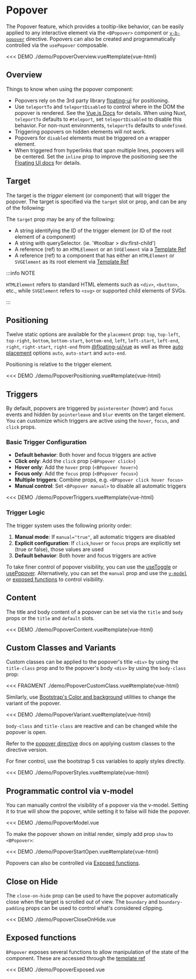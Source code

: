 # Popover

<PageHeader>

The Popover feature, which provides a tooltip-like behavior, can be easily applied to any
interactive element via the `<BPopover>` component or [`v-b-popover`](/docs/directives/BPopover)
directive. Popovers can also be created and programmatically controlled via the `usePopover` composable.

</PageHeader>

<<< DEMO ./demo/PopoverOverview.vue#template{vue-html}

## Overview

Things to know when using the popover component:

- Popovers rely on the 3rd party library [floating-ui](https://floating-ui.com/docs) for positioning.
- Use `teleportTo` and `teleportDisabled` to control where in the DOM the popover is rendered. See the [Vue.js Docs](https://vuejs.org/guide/built-ins/teleport.html) for details. When using Nuxt, `teleportTo` defaults to `#teleport`, set `teleportDisabled` to disable this behavior. For non-nuxt environments, `teleportTo` defaults to `undefined`.
- Triggering popovers on hidden elements will not work.
- Popovers for `disabled` elements must be triggered on a wrapper element.
- When triggered from hyperlinks that span multiple lines, popovers will be centered. Set the `inline` prop to improve the positioning see the [Floating UI docs](https://floating-ui.com/docs/inline) for details.

## Target

The target is the _trigger_ element (or component) that will trigger the popover. The target is
specified via the `target` slot or prop, and can be any of the following:

The `target` prop may be any of the following:

- A string identifying the ID of the trigger element (or ID of the root element of a component)
- A string with querySelector. (ie. '#toolbar > div:first-child')
- A reference (ref) to an `HTMLElement` or an `SVGElement` via a [Template Ref](https://vuejs.org/guide/essentials/template-refs.html)
- A reference (ref) to a component that has either an `HTMLElement` or `SVGElement` as its root
  element via [Template Ref](https://vuejs.org/guide/essentials/template-refs.html)

:::info NOTE

`HTMLElement` refers to standard HTML elements such as `<div>`, `<button>`, etc., while `SVGElement`
refers to `<svg>` or supported child elements of SVGs.

:::

## Positioning

Twelve static options are available for the `placement` prop: `top`, `top-left`, `top-right`,
`bottom`, `bottom-start`, `bottom-end`, `left`, `left-start`, `left-end`, `right`, `right-start`, `right-end` from
[@floating-ui/vue](https://floating-ui.com/) as well as three [auto placement](https://floating-ui.com/docs/autoplacement)
options `auto`, `auto-start` and `auto-end`.

Positioning is relative to the trigger element.

<<< DEMO ./demo/PopoverPositioning.vue#template{vue-html}

## Triggers

By default, popovers are triggered by `pointerenter` (hover) and `focus` events and hidden by `pointerleave` and `blur` events on the target element. You can customize which triggers are active using the `hover`, `focus`, and `click` props.

### Basic Trigger Configuration

- **Default behavior**: Both hover and focus triggers are active
- **Click only**: Add the `click` prop (`<BPopover click>`)
- **Hover only**: Add the `hover` prop (`<BPopover hover>`)
- **Focus only**: Add the `focus` prop (`<BPopover focus>`)
- **Multiple triggers**: Combine props, e.g. `<BPopover click hover focus>`
- **Manual control**: Set `<BPopover manual>` to disable all automatic triggers

<<< DEMO ./demo/PopoverTriggers.vue#template{vue-html}

### Trigger Logic

The trigger system uses the following priority order:

1. **Manual mode**: If `manual="true"`, all automatic triggers are disabled
2. **Explicit configuration**: If `click`,`hover` or `focus` props are explicitly set (true or false), those values are used
3. **Default behavior**: Both hover and focus triggers are active

To take finer control of popover visibility, you can use the [useToggle](/docs/composables/useToggle) or
[usePopover](/docs/composables/usePopover). Alternatively, you can set the `manual` prop
and use the [`v-model`](#programmatic-control-via-v-model) or
[exposed functions](#exposed-functions) to control visibility.

## Content

The title and body content of a popover can be set via the `title` and `body` props or the `title`
and `default` slots.

<<< DEMO ./demo/PopoverContent.vue#template{vue-html}

## Custom Classes and Variants

Custom classes can be applied to the popover's title `<div>` by using the `title-class` prop and to
the popover's body `<div>` by using the `body-class` prop:

<<< FRAGMENT ./demo/PopoverCustomClass.vue#template{vue-html}

Similarly, use [Bootstrap's Color and background](https://getbootstrap.com/docs/5.3/helpers/color-background/)
utilities to change the variant of the popover.

<<< DEMO ./demo/PopoverVariant.vue#template{vue-html}

`body-class` and `title-class` are reactive and can be changed while the popover is open.

Refer to the [popover directive](/docs/directives/BPopover) docs on applying custom
classes to the directive version.

For finer control, use the bootstrap 5 css variables to apply styles directly.

<<< DEMO ./demo/PopoverStyles.vue#template{vue-html}

## Programmatic control via v-model

You can manually control the visibility of a popover via the v-model. Setting it to true will show the popover,
while setting it to false will hide the popover.

<<< DEMO ./demo/PopoverModel.vue

To make the popover shown on initial render, simply add prop `show` to `<BPopover>`:

<<< DEMO ./demo/PopoverStartOpen.vue#template{vue-html}

Popovers can also be controlled via [Exposed functions](#exposed-functions).

## Close on Hide

The `close-on-hide` prop can be used to have the popover automatically close
when the target is scrolled out of view. The `boundary` and `boundary-padding`
props can be used to control what's considered clipping.

<<< DEMO ./demo/PopoverCloseOnHide.vue

## Exposed functions

`BPopover` exposes several functions to allow manipulation of the state of the component.
These are accessed through the [template ref](https://vuejs.org/guide/essentials/template-refs.html#template-refs)

<<< DEMO ./demo/PopoverExposed.vue

<ComponentReference :data="data" />

<script lang="ts">
import {data} from '../../data/components/popover.data'

export default {
  setup() {
    return {data}
  }
}
</script>
